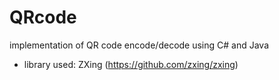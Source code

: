 # QRcode

implementation of QR code encode/decode using C# and Java
- library used: ZXing (https://github.com/zxing/zxing)
